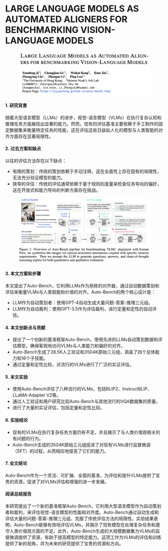 # LARGE LANGUAGE MODELS AS AUTOMATED ALIGNERS FOR BENCHMARKING VISION-LANGUAGE MODELS

<figure><img src="../.gitbook/assets/image (1) (1) (1) (1) (1) (1) (1) (1) (1) (1) (1) (1) (1) (1) (1) (1) (1) (1) (1) (1).png" alt=""><figcaption></figcaption></figure>



#### 1. 研究背景

随着大型语言模型（LLMs）的进步，视觉-语言模型（VLMs）在执行复杂认知和推理任务方面展现出显著的能力。然而，现有的评估基准主要依赖于手工制作的固定数据集来衡量特定任务的性能，这在评估这些日益拟人化的模型与人类智能的对齐方面存在显著局限性。

#### 2. 过去方案和缺点

以往的评估方法存在以下缺点：

* 有限的策划：传统的策划依赖于手动注释，这在全面性上存在固有的局限性，无法充分验证模型的能力。
* 狭窄的评估：传统的评估通常依赖于基于规则的度量来检查任务导向的偏好，这在开放式和能力导向的判断方面存在挑战。

<figure><img src="../.gitbook/assets/image (2) (1) (1) (1) (1) (1) (1) (1) (1) (1) (1) (1) (1) (1) (1) (1) (1) (1) (1).png" alt=""><figcaption></figcaption></figure>

#### 3. 本文方案和步骤

本文提出了Auto-Bench，它利用LLMs作为熟练的对齐器，通过自动数据策划和评估来衡量VLMs与人类智能和价值的对齐。Auto-Bench的两个核心设计是：

* LLM作为自动策划者：使用GPT-4自动生成大量问题-答案-推理三元组。
* LLM作为自动裁判：使用GPT-3.5作为评估裁判，进行定量和定性的自动评估。

#### 4. 本文创新点与贡献

* 提出了一个创新的基准框架Auto-Bench，使用先进的LLMs自动策划数据和评估模型，确保客观地访问VLMs与人类能力和偏好的对齐。
* Auto-Bench生成了28.5K人工验证和3504K原始三元组，涵盖了四个总体能力和16个子技能。
* 通过定量和定性比较，对流行的VLMs进行了广泛的实证评估。

#### 5. 本文实验

* 使用Auto-Bench评估了八种流行的VLMs，包括BLIP2、InstructBLIP、LLaMA-Adapter V2等。
* 通过人工验证和用户研究比较Auto-Bench与其他流行的VQA数据集的质量。
* 进行了大量的实证评估，包括定量和定性比较。

#### 6. 实验结论

* 现有的VLMs在执行复杂任务方面仍有不足，并且揭示了与人类价值观相关的有问题的行为。
* Auto-Bench生成的3504K原始三元组促进了对现有VLMs进行监督微调（SFT）的过程，从而相应地提高了它们的能力。

#### 7. 全文结论

Auto-Bench作为一个灵活、可扩展、全面的基准，为评估和提升VLMs提供了宝贵的资源，促进了对VLMs评估和增强的进一步发展。

#### 阅读总结报告

本研究提出了一个新的基准框架Auto-Bench，它利用大型语言模型作为自动策划者和裁判，来评估视觉-语言模型的性能和对齐度。Auto-Bench通过自动生成和评估大量的问题-答案-推理三元组，克服了传统评估方法的局限性。实验结果表明，Auto-Bench能够有效地评估VLMs，并揭示了现有模型在处理复杂任务和遵守人类价值观方面的不足。此外，Auto-Bench生成的大规模数据集为VLMs的监督微调提供了资源，有助于提高模型的特定能力。这项工作为VLMs的评估和训练提供了新的视角，并为未来的研究提供了宝贵的资源和方向。
